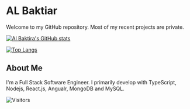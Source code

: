 # AL Baktiar

Welcome to my GitHub repository. Most of my recent projects are private.

[![Al Baktira's GitHub stats](https://github-readme-stats.vercel.app/api?username=abaktiar&show_icons=true&layout=compact&theme=dark&count_private=true)](https://github.com/abaktiar)

[![Top Langs](https://github-readme-stats.vercel.app/api/top-langs/?username=abaktiar&layout=compact&theme=dark)](https://github.com/abaktiar)


## About Me

I'm a Full Stack Software Engineer. I primarily develop with TypeScript, Nodejs, React.js, Angualr, MongoDB and MySQL. 

![Visitors](https://visitor-badge.laobi.icu/badge?page_id=abaktiar.abaktiar)
